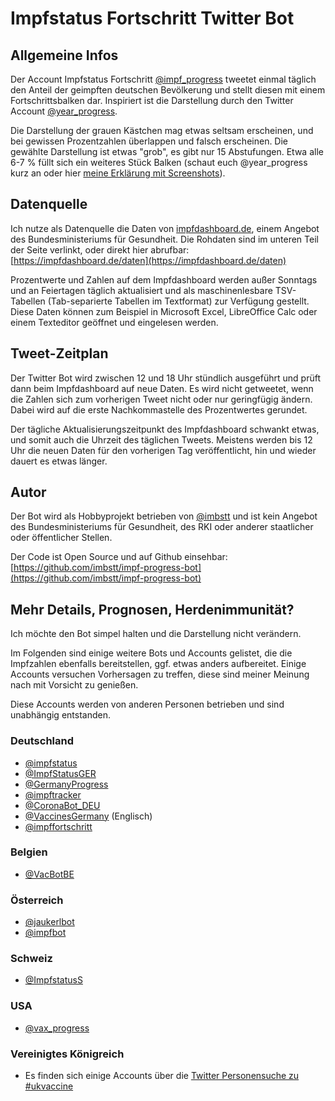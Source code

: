 # Impfstatus Fortschritt Twitter Bot

## Allgemeine Infos

Der Account Impfstatus Fortschritt [@impf_progress](https://twitter.com/impf_progress) tweetet einmal täglich den Anteil der geimpften deutschen Bevölkerung und stellt diesen mit einem Fortschrittsbalken dar. Inspiriert ist die Darstellung durch den Twitter Account [@year_progress](https://twitter.com/year_progress).

Die Darstellung der grauen Kästchen mag etwas seltsam erscheinen, und bei gewissen Prozentzahlen überlappen und falsch erscheinen. Die gewählte Darstellung ist etwas "grob", es gibt nur 15 Abstufungen. Etwa alle 6-7 % füllt sich ein weiteres Stück Balken (schaut euch @year_progress kurz an oder hier [meine Erklärung mit Screenshots](https://twitter.com/imbstt/status/1369054005461147658)).

## Datenquelle

Ich nutze als Datenquelle die Daten von [impfdashboard.de](https://impfdashboard.de/), einem Angebot des Bundesministeriums für Gesundheit. Die Rohdaten sind im unteren Teil der Seite verlinkt, oder direkt hier abrufbar: [https://impfdashboard.de/daten](https://impfdashboard.de/daten)

Prozentwerte und Zahlen auf dem Impfdashboard werden außer Sonntags und an Feiertagen täglich aktualisiert und als maschinenlesbare TSV-Tabellen (Tab-separierte Tabellen im Textformat) zur Verfügung gestellt. Diese Daten können zum Beispiel in Microsoft Excel, LibreOffice Calc oder einem Texteditor geöffnet und eingelesen werden. 

## Tweet-Zeitplan

Der Twitter Bot wird zwischen 12 und 18 Uhr stündlich ausgeführt und prüft dann beim Impfdashboard auf neue Daten. Es wird nicht getweetet, wenn die Zahlen sich zum vorherigen Tweet nicht oder nur geringfügig ändern. Dabei wird auf die erste Nachkommastelle des Prozentwertes gerundet.

Der tägliche Aktualisierungszeitpunkt des Impfdashboard schwankt etwas, und somit auch die Uhrzeit des täglichen Tweets. Meistens werden bis 12 Uhr die neuen Daten für den vorherigen Tag veröffentlicht, hin und wieder dauert es etwas länger. 

## Autor

Der Bot wird als Hobbyprojekt betrieben von [@imbstt](https://twitter.com/imbstt) und ist kein Angebot des Bundesministeriums für Gesundheit, des RKI oder anderer staatlicher oder öffentlicher Stellen.

Der Code ist Open Source und auf Github einsehbar: [https://github.com/imbstt/impf-progress-bot](https://github.com/imbstt/impf-progress-bot)

## Mehr Details, Prognosen, Herdenimmunität?

Ich möchte den Bot simpel halten und die Darstellung nicht verändern. 

Im Folgenden sind einige weitere Bots und Accounts gelistet, die die Impfzahlen ebenfalls bereitstellen, ggf. etwas anders aufbereitet. Einige Accounts versuchen Vorhersagen zu treffen, diese sind meiner Meinung nach mit Vorsicht zu genießen. 

Diese Accounts werden von anderen Personen betrieben und sind unabhängig entstanden.

### Deutschland

* [@impfstatus](https://twitter.com/impfstatus) 
* [@ImpfStatusGER](https://twitter.com/ImpfStatusGER) 
* [@GermanyProgress](https://twitter.com/GermanyProgress)
* [@impftracker](https://twitter.com/impftracker)
* [@CoronaBot_DEU](https://twitter.com/CoronaBot_DEU)
* [@VaccinesGermany](https://twitter.com/VaccinesGermany/) (Englisch)
* [@impffortschritt](https://twitter.com/impffortschritt)

### Belgien

* [@VacBotBE](https://twitter.com/VacBotBE)

### Österreich

* [@jaukerlbot](https://twitter.com/jaukerlbot) 
* [@impfbot](https://twitter.com/impfbot)

### Schweiz

* [@ImpfstatusS](https://twitter.com/ImpfstatusS)

### USA

* [@vax_progress](https://twitter.com/vax_progress)

### Vereinigtes Königreich

* Es finden sich einige Accounts über die [Twitter Personensuche zu #ukvaccine](https://twitter.com/hashtag/ukvaccine?src=hashtag_click&f=user)

